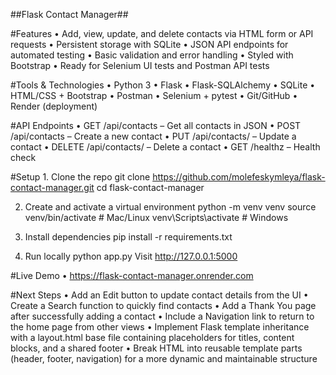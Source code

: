 ##Flask Contact Manager##

#Features
	•	Add, view, update, and delete contacts via HTML form or API requests
	•	Persistent storage with SQLite
	•	JSON API endpoints for automated testing
	•	Basic validation and error handling
	•	Styled with Bootstrap
	•	Ready for Selenium UI tests and Postman API tests

#Tools & Technologies
	•	Python 3
	•	Flask
	•	Flask-SQLAlchemy
	•	SQLite
	•	HTML/CSS + Bootstrap
	•	Postman
	•	Selenium + pytest
	•	Git/GitHub
	•	Render (deployment)

#API Endpoints
	•	GET /api/contacts – Get all contacts in JSON
	•	POST /api/contacts – Create a new contact
	•	PUT /api/contacts/<id> – Update a contact
	•	DELETE /api/contacts/<id> – Delete a contact
	•	GET /healthz – Health check

#Setup
	1.	Clone the repo
git clone https://github.com/molefeskymleya/flask-contact-manager.git
cd flask-contact-manager

  2. Create and activate a virtual environment
python -m venv venv
source venv/bin/activate  # Mac/Linux
venv\Scripts\activate     # Windows

  3. Install dependencies
pip install -r requirements.txt

  4. Run locally
python app.py
Visit http://127.0.0.1:5000

#Live Demo
	•	https://flask-contact-manager.onrender.com

#Next Steps
	•	Add an Edit button to update contact details from the UI
	•	Create a Search function to quickly find contacts
	•	Add a Thank You page after successfully adding a contact
	•	Include a Navigation link to return to the home page from other views
	•	Implement Flask template inheritance with a layout.html base file containing placeholders for titles, content blocks, and a shared footer
	•	Break HTML into reusable template parts (header, footer, navigation) for a more dynamic and maintainable structure

